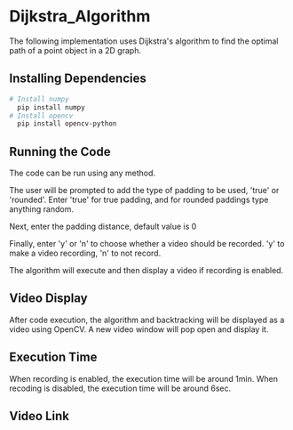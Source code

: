 # Dijkstra_Algorithm
The following implementation uses Dijkstra's algorithm to find the optimal path of a point object in a 2D graph.

## Installing Dependencies
```bash
# Install numpy
  pip install numpy
# Install opencv
  pip install opencv-python
```

## Running the Code
The code can be run using any method.

The user will be prompted to add the type of padding to be used, 'true' or 'rounded'.
Enter 'true' for true padding, and for rounded paddings type anything random.

Next, enter the padding distance, default value is 0

Finally, enter 'y' or 'n' to choose whether a video should be recorded.
'y' to make a video recording, 'n' to not record.

The algorithm will execute and then display a video if recording is enabled.


## Video Display
After code execution, the algorithm and backtracking will be displayed as a video using OpenCV.
A new video window will pop open and display it.


## Execution Time
When recording is enabled, the execution time will be around 1min.
When recoding is disabled, the execution time will be around 6sec.

## Video Link